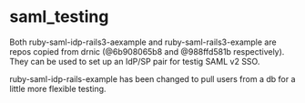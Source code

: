 saml_testing
============

Both ruby-saml-idp-rails3-aexample and ruby-saml-rails3-example are repos
copied from drnic (@6b908065b8 and @988ffd581b respectively). They can be
used to set up an IdP/SP pair for testig SAML v2 SSO.

ruby-saml-idp-rails-example has been changed to pull users from a db for
a little more flexible testing.